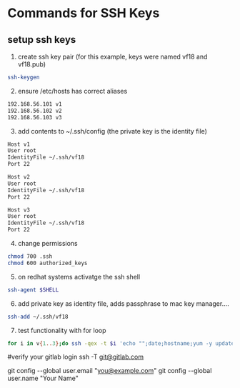 # Commands for SSH Keys

## setup ssh keys
1) create ssh key pair (for this example, keys were named vf18 and vf18.pub)
```bash
ssh-keygen
```

2) ensure /etc/hosts has correct aliases
```bash
192.168.56.101 v1
192.168.56.102 v2
192.168.56.103 v3
```

3) add contents to ~/.ssh/config (the private key is the identity file)
```bash
Host v1
User root
IdentityFile ~/.ssh/vf18
Port 22

Host v2
User root
IdentityFile ~/.ssh/vf18
Port 22

Host v3
User root
IdentityFile ~/.ssh/vf18
Port 22
```

4) change permissions
```bash
chmod 700 .ssh
chmod 600 authorized_keys
```

5) on redhat systems activatge the ssh shell
```bash
ssh-agent $SHELL
```

6) add private key as identity file, adds passphrase to mac key manager....
```bash
ssh-add ~/.ssh/vf18
```

7) test functionality with for loop
```bash
for i in v{1..3};do ssh -qex -t $i 'echo "";date;hostname;yum -y update;init 6';done
```

#verify your gitlab login
ssh -T git@gitlab.com

  git config --global user.email "you@example.com"
  git config --global user.name "Your Name"
